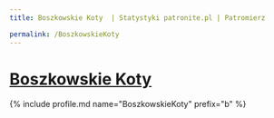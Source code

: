 ```yaml
---
title: Boszkowskie Koty  | Statystyki patronite.pl | Patromierz

permalink: /BoszkowskieKoty
---
```


# [Boszkowskie Koty ](https://patronite.pl/BoszkowskieKoty)

{% include profile.md name="BoszkowskieKoty" prefix="b" %}
